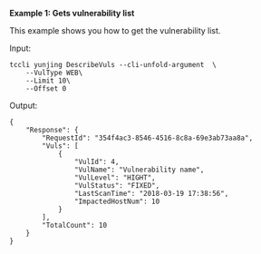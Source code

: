 **Example 1: Gets vulnerability list**

This example shows you how to get the vulnerability list.

Input: 

```
tccli yunjing DescribeVuls --cli-unfold-argument  \
    --VulType WEB\
    --Limit 10\
    --Offset 0
```

Output: 
```
{
    "Response": {
        "RequestId": "354f4ac3-8546-4516-8c8a-69e3ab73aa8a",
        "Vuls": [
            {
                "VulId": 4,
                "VulName": "Vulnerability name",
                "VulLevel": "HIGHT",
                "VulStatus": "FIXED",
                "LastScanTime": "2018-03-19 17:38:56",
                "ImpactedHostNum": 10
            }
        ],
        "TotalCount": 10
    }
}
```

